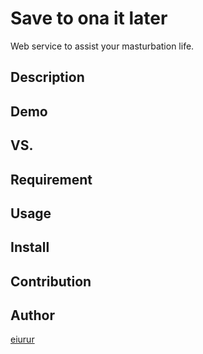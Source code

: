 Save to ona it later
====

Web service to assist your masturbation life.

## Description



## Demo

## VS.

## Requirement

## Usage

## Install

## Contribution

## Author

[eiurur](https://github.com/eiurur)
